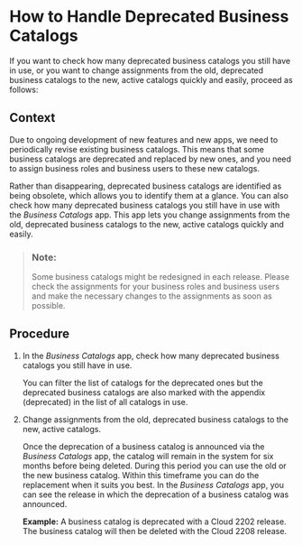 <!-- loiob7272906d6484c03b246365bac1e3866 -->

# How to Handle Deprecated Business Catalogs

If you want to check how many deprecated business catalogs you still have in use, or you want to change assignments from the old, deprecated business catalogs to the new, active catalogs quickly and easily, proceed as follows:



<a name="loiob7272906d6484c03b246365bac1e3866__HowToReviseBusinessCatalogs_context"/>

## Context

Due to ongoing development of new features and new apps, we need to periodically revise existing business catalogs. This means that some business catalogs are deprecated and replaced by new ones, and you need to assign business roles and business users to these new catalogs.

Rather than disappearing, deprecated business catalogs are identified as being obsolete, which allows you to identify them at a glance. You can also check how many deprecated business catalogs you still have in use with the *Business Catalogs* app. This app lets you change assignments from the old, deprecated business catalogs to the new, active catalogs quickly and easily.

> ### Note:  
> Some business catalogs might be redesigned in each release. Please check the assignments for your business roles and business users and make the necessary changes to the assignments as soon as possible.



<a name="loiob7272906d6484c03b246365bac1e3866__HowToReviseBusinessCatalogs_steps"/>

## Procedure

1.  In the *Business Catalogs* app, check how many deprecated business catalogs you still have in use.

    You can filter the list of catalogs for the deprecated ones but the deprecated business catalogs are also marked with the appendix \(deprecated\) in the list of all catalogs in use.

2.  Change assignments from the old, deprecated business catalogs to the new, active catalogs.

    Once the deprecation of a business catalog is announced via the *Business Catalogs* app, the catalog will remain in the system for six months before being deleted. During this period you can use the old or the new business catalog. Within this timeframe you can do the replacement when it suits you best. In the *Business Catalogs* app, you can see the release in which the deprecation of a business catalog was announced.

    **Example:** A business catalog is deprecated with a Cloud 2202 release. The business catalog will then be deleted with the Cloud 2208 release.


